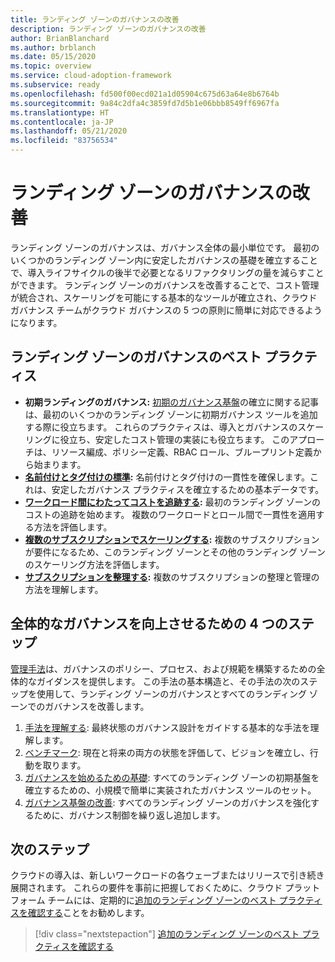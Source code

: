 ```yaml
---
title: ランディング ゾーンのガバナンスの改善
description: ランディング ゾーンのガバナンスの改善
author: BrianBlanchard
ms.author: brblanch
ms.date: 05/15/2020
ms.topic: overview
ms.service: cloud-adoption-framework
ms.subservice: ready
ms.openlocfilehash: fd500f00ecd021a1d05904c675d63a64e8b6764b
ms.sourcegitcommit: 9a84c2dfa4c3859fd7d5b1e06bbb8549ff6967fa
ms.translationtype: HT
ms.contentlocale: ja-JP
ms.lasthandoff: 05/21/2020
ms.locfileid: "83756534"
---
```

# <a name="improve-landing-zone-governance"></a>ランディング ゾーンのガバナンスの改善

ランディング ゾーンのガバナンスは、ガバナンス全体の最小単位です。 最初のいくつかのランディング ゾーン内に安定したガバナンスの基礎を確立することで、導入ライフサイクルの後半で必要となるリファクタリングの量を減らすことができます。 ランディング ゾーンのガバナンスを改善することで、コスト管理が統合され、スケーリングを可能にする基本的なツールが確立され、クラウド ガバナンス チームがクラウド ガバナンスの 5 つの原則に簡単に対応できるようになります。

## <a name="landing-zone-governance-best-practices"></a>ランディング ゾーンのガバナンスのベスト プラクティス

- **初期ランディングのガバナンス:** [初期のガバナンス基盤](../../govern/guides/complex/index.md)の確立に関する記事は、最初のいくつかのランディング ゾーンに初期ガバナンス ツールを追加する際に役立ちます。 これらのプラクティスは、導入とガバナンスのスケーリングに役立ち、安定したコスト管理の実装にも役立ちます。 このアプローチは、リソース編成、ポリシー定義、RBAC ロール、ブループリント定義から始まります。
- **[名前付けとタグ付けの標準](../azure-best-practices/naming-and-tagging.md):** 名前付けとタグ付けの一貫性を確保します。これは、安定したガバナンス プラクティスを確立するための基本データです。
- **[ワークロード間にわたってコストを追跡する](../azure-best-practices/track-costs.md):** 最初のランディング ゾーンのコストの追跡を始めます。 複数のワークロードとロール間で一貫性を適用する方法を評価します。
- **[複数のサブスクリプションでスケーリングする](../azure-best-practices/scale-subscriptions.md):** 複数のサブスクリプションが要件になるため、このランディング ゾーンとその他のランディング ゾーンのスケーリング方法を評価します。
- **[サブスクリプションを整理する](../azure-best-practices/organize-subscriptions.md):** 複数のサブスクリプションの整理と管理の方法を理解します。

## <a name="four-steps-to-improve-overall-governance"></a>全体的なガバナンスを向上させるための 4 つのステップ

[管理手法](../../govern/index.md)は、ガバナンスのポリシー、プロセス、および規範を構築するための全体的なガイダンスを提供します。 この手法の基本構造と、その手法の次のステップを使用して、ランディング ゾーンのガバナンスとすべてのランディング ゾーンでのガバナンスを改善します。

1. [手法を理解する](../../govern/methodology.md): 最終状態のガバナンス設計をガイドする基本的な手法を理解します。
2. [ベンチマーク](../../govern/benchmark.md): 現在と将来の両方の状態を評価して、ビジョンを確立し、行動を取ります。
3. [ガバナンスを始めるための基礎](../../govern/initial-foundation.md): すべてのランディング ゾーンの初期基盤を確立するための、小規模で簡単に実装されたガバナンス ツールのセット。
4. [ガバナンス基盤の改善](../../govern/foundation-improvements.md): すべてのランディング ゾーンのガバナンスを強化するために、ガバナンス制御を繰り返し追加します。

## <a name="next-steps"></a>次のステップ

クラウドの導入は、新しいワークロードの各ウェーブまたはリリースで引き続き展開されます。 これらの要件を事前に把握しておくために、クラウド プラットフォーム チームには、定期的に[追加のランディング ゾーンのベスト プラクティスを確認する](../azure-best-practices/index.md)ことをお勧めします。

> [!div class="nextstepaction"]
> [追加のランディング ゾーンのベスト プラクティスを確認する](../azure-best-practices/index.md)
